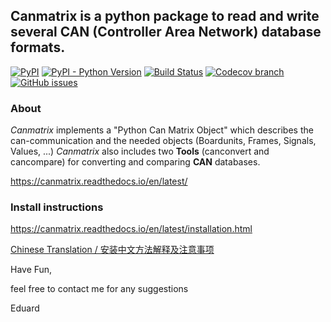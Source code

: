 ## **Canmatrix** is a python package to read and write several CAN (Controller Area Network) database formats. ##
[![PyPI](https://img.shields.io/pypi/v/canmatrix.svg)](https://pypi.org/project/canmatrix/)
[![PyPI - Python Version](https://img.shields.io/pypi/pyversions/canmatrix.svg)](https://pypi.org/project/canmatrix/)
[![Build Status](https://travis-ci.org/ebroecker/canmatrix.svg?branch=development)](https://travis-ci.org/ebroecker/canmatrix)
[![Codecov branch](https://img.shields.io/codecov/c/github/ebroecker/canmatrix/development.svg)](https://codecov.io/gh/ebroecker/canmatrix/)
[![GitHub issues](https://img.shields.io/github/issues-raw/ebroecker/canmatrix.svg)](https://github.com/ebroecker/canmatrix/issues)


### About

*Canmatrix* implements a "Python Can Matrix Object" which describes the can-communication and the needed objects (Boardunits, Frames, Signals, Values, ...)
*Canmatrix* also includes two **Tools** (canconvert and cancompare) for converting and comparing **CAN** databases.


https://canmatrix.readthedocs.io/en/latest/

### Install instructions
https://canmatrix.readthedocs.io/en/latest/installation.html

[Chinese Translation / 安装中文方法解释及注意事项](https://github.com/ebroecker/canmatrix/wiki/%E5%AE%89%E8%A3%85%E4%B8%AD%E6%96%87%E6%96%B9%E6%B3%95%E8%A7%A3%E9%87%8A%E5%8F%8A%E6%B3%A8%E6%84%8F%E4%BA%8B%E9%A1%B9)



Have Fun,

feel free to contact me for any suggestions

Eduard

